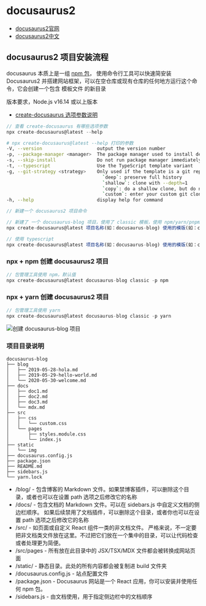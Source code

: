 # docusaurus2

- [docusaurus2官网](https://docusaurus.io)
- [docusaurus2中文](https://docusaurus.io/zh-CN)

## docusaurus2 项目安装流程

docusaurus 本质上是一组 [npm 包](https://github.com/facebook/docusaurus/tree/main/packages)，
使用命令行工具可以快速简安装 Docusaurus2 并搭建网站框架，可以在空仓库或现有仓库的任何地方运行这个命令，它会创建一个包含 模板文件 的新目录

版本要求，Node.js v16.14 或以上版本

- [create-docusaurus 选项参数说明](https://docusaurus.io/zh-CN/docs/api/misc/create-docusaurus)

``` js
// 查看 create-docusaurus 有哪些选项参数
npx create-docusaurus@latest --help
```

``` bash
# npx create-docusaurus@latest --help 打印的参数
-V, --version                    output the version number
-p, --package-manager <manager>  The package manager used to install dependencies. One of yarn, npm, and pnpm.
-s, --skip-install               Do not run package manager immediately after scaffolding
-t, --typescript                 Use the TypeScript template variant
-g, --git-strategy <strategy>    Only used if the template is a git repository.
                                   `deep`: preserve full history
                                   `shallow`: clone with --depth=1
                                   `copy`: do a shallow clone, but do not create a git repo
                                   `custom`: enter your custom git clone command. We will prompt you for it.
-h, --help                       display help for command
```

``` js
// 新建一个 docusaurus2 项目命令

// 新建了 一个 docusaurus-blog 项目，使用了 classic 模板，使用 npm/yarn/pnpm 其中某一个包管理器 
npx create-docusaurus@latest 项目名称(如：docusaurus-blog) 使用的模版(如：classic) [根目录] -p npm/yarn/pnpm

// 使用 typescript
npx create-docusaurus@latest 项目名称(如：docusaurus-blog) 使用的模版(如：classic) [根目录] -p npm/yarn/pnpm --typescript
```

### npx + npm 创建 docusaurus2 项目

``` js
// 包管理工具使用 npm，默认值
npx create-docusaurus@latest docusaurus-blog classic -p npm
```

### npx + yarn 创建 docusaurus2 项目

``` js
// 包管理工具使用 yarn
npx create-docusaurus@latest docusaurus-blog classic -p yarn
```

![创建 docusaurus-blog 项目](https://files.mdnice.com/user/32658/d1b553d0-452b-41c8-8a65-ec8b937244f5.png)

### 项目目录说明

```
docusaurus-blog
├── blog
│   ├── 2019-05-28-hola.md
│   ├── 2019-05-29-hello-world.md
│   └── 2020-05-30-welcome.md
├── docs
│   ├── doc1.md
│   ├── doc2.md
│   ├── doc3.md
│   └── mdx.md
├── src
│   ├── css
│   │   └── custom.css
│   └── pages
│       ├── styles.module.css
│       └── index.js
├── static
│   └── img
├── docusaurus.config.js
├── package.json
├── README.md
├── sidebars.js
└── yarn.lock
```

- /blog/ - 包含博客的 Markdown 文件。如果禁博客插件，可以删除这个目录，或者也可以在设置 path 选项之后修改它的名称
- /docs/ - 包含文档的 Markdown 文件。可以在 sidebars.js 中自定义文档的侧边栏顺序。 如果后续禁用了文档插件，可以删除这个目录，或者你也可以在设置 path 选项之后修改它的名称
- /src/ - 如页面或自定义 React 组件一类的非文档文件。 严格来说，不一定要把非文档类文件放在这里。不过把它们放在一个集中的目录，可以让代码检查或者处理更为简便。
- /src/pages - 所有放在此目录中的 JSX/TSX/MDX 文件都会被转换成网站页面
- /static/ - 静态目录。此处的所有内容都会被复制进 build 文件夹
- /docusaurus.config.js - 站点配置文件
- /package.json - Docusaurus 网站是一个 React 应用，你可以安装并使用任何 npm 包。
- /sidebars.js - 由文档使用，用于指定侧边栏中的文档顺序
